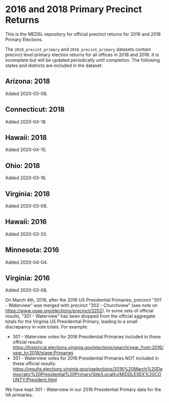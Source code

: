 # 2016 and 2018 Primary Precinct Returns

This is the MEDSL repository for official precinct returns for 2016 and 2018 Primary Elections.

The `2018_precint_primary` and `2016_precint_primary` datasets contain precinct level primary election returns for all offices in 2018 and 2016. It is incomplete but will be updated periodically until completion. The following states and districts are included in the dataset:

## Arizona: 2018

Added 2020-03-08.

## Connecticut: 2018

Added 2020-04-18.

## Hawaii: 2018

Added 2020-04-15.

## Ohio: 2018

Added 2020-03-16.

## Virginia: 2018

Added 2020-03-08.

## Hawaii: 2016

Added 2020-03-20.

## Minnesota: 2016

Added 2020-04-04.

## Virginia: 2016

Added 2020-03-08.

On March 4th, 2016, after the 2016 US Presidential Primaries, precinct “301 - Waterview” was merged with precinct “302 - Churchview” (see note on https://www.vpap.org/elections/precinct/3202). In some sets of official results, “301 - Waterview” has been dropped from the official aggregate totals for the Virginia US Presidential Primary, leading to a small discrepancy in vote totals. For example:
  - 301 - Waterview votes for 2016 Presidential Primaries included in these official results: https://historical.elections.virginia.gov/elections/search/year_from:2016/year_to:2016/stage:Primaries
  - 301 - Waterview votes for 2016 Presidential Primaries NOT included in these official results: https://results.elections.virginia.gov/vaelections/2016%20March%20Democratic%20Presidential%20Primary/Site/Locality/MIDDLESEX%20COUNTY/President.html
  
We have kept 301 - Waterview in our 2016 Presidential Primary data for the VA primaries.
